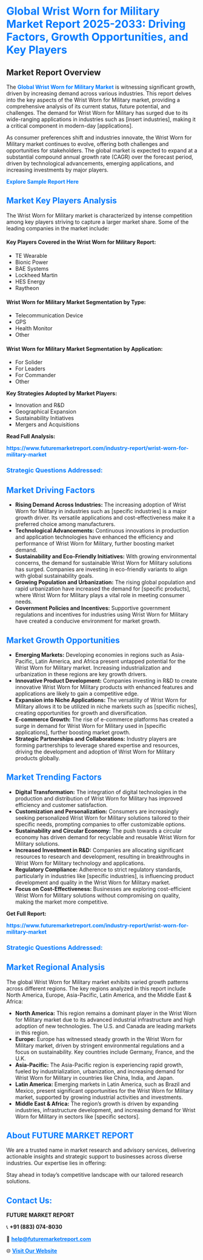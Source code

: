 <h1 style="color: #007BFF;">Global Wrist Worn for Military Market Report 2025-2033: Driving Factors, Growth Opportunities, and Key Players</h1>

<section id="overview">
<h2>Market Report Overview</h2>
<p>The <a href="https://www.futuremarketreport.com/industry-report/wrist-worn-for-military-market" style="color: #007BFF; text-decoration: none;"><strong>Global Wrist Worn for Military Market</strong></a> is witnessing significant growth, driven by increasing demand across various industries. This report delves into the key aspects of the Wrist Worn for Military market, providing a comprehensive analysis of its current status, future potential, and challenges. The demand for Wrist Worn for Military has surged due to its wide-ranging applications in industries such as [insert industries], making it a critical component in modern-day [applications].</p>
<p>As consumer preferences shift and industries innovate, the Wrist Worn for Military market continues to evolve, offering both challenges and opportunities for stakeholders. The global market is expected to expand at a substantial compound annual growth rate (CAGR) over the forecast period, driven by technological advancements, emerging applications, and increasing investments by major players.</p>
</section>

<section id="overview">
<p><a href="https://www.futuremarketreport.com/request-sample/reportId=76476" style="color: #007BFF; text-decoration: none;"><strong>Explore Sample Report Here</strong></a></p>
</section>

<section id="key-players">
<h2 style="color: #007BFF;">Market Key Players Analysis</h2>
<p>The Wrist Worn for Military market is characterized by intense competition among key players striving to capture a larger market share. Some of the leading companies in the market include:</p>
<h4>Key Players Covered in the Wrist Worn for Military Report:</h4>
<ul><li>TE Wearable</li><li>Bionic Power</li><li>BAE Systems</li><li>Lockheed Martin</li><li>HES Energy</li><li>Raytheon</li></ul>
<h4>Wrist Worn for Military Market Segmentation by Type:</h4>
<ul><li>Telecommunication Device</li><li>GPS</li><li>Health Monitor</li><li>Other</li></ul>

<h4>Wrist Worn for Military Market Segmentation by Application:</h4>
<ul><li>For Solider</li><li>For Leaders</li><li>For Commander</li><li>Other</li></ul>
<p><strong>Key Strategies Adopted by Market Players:</strong></p>
<ul>
<li>Innovation and R&D</li>
<li>Geographical Expansion</li>
<li>Sustainability Initiatives</li>
<li>Mergers and Acquisitions</li>
</ul>
</section>

<section>
<p><strong>Read Full Analysis: </strong></p><a href="https://www.futuremarketreport.com/industry-report/wrist-worn-for-military-market" style="color: #007BFF; text-decoration: none;"><strong>https://www.futuremarketreport.com/industry-report/wrist-worn-for-military-market</strong></a>
<h3 style="color: #007BFF;">Strategic Questions Addressed:</h3>
</section>

<section id="driving-factors">
<h2 style="color: #007BFF;">Market Driving Factors</h2>
<ul>
<li><strong>Rising Demand Across Industries:</strong> The increasing adoption of Wrist Worn for Military in industries such as [specific industries] is a major growth driver. Its versatile applications and cost-effectiveness make it a preferred choice among manufacturers.</li>
<li><strong>Technological Advancements:</strong> Continuous innovations in production and application technologies have enhanced the efficiency and performance of Wrist Worn for Military, further boosting market demand.</li>
<li><strong>Sustainability and Eco-Friendly Initiatives:</strong> With growing environmental concerns, the demand for sustainable Wrist Worn for Military solutions has surged. Companies are investing in eco-friendly variants to align with global sustainability goals.</li>
<li><strong>Growing Population and Urbanization:</strong> The rising global population and rapid urbanization have increased the demand for [specific products], where Wrist Worn for Military plays a vital role in meeting consumer needs.</li>
<li><strong>Government Policies and Incentives:</strong> Supportive government regulations and incentives for industries using Wrist Worn for Military have created a conducive environment for market growth.</li>
</ul>
</section>

<section id="growth-opportunities">
<h2 style="color: #007BFF;">Market Growth Opportunities</h2>
<ul>
<li><strong>Emerging Markets:</strong> Developing economies in regions such as Asia-Pacific, Latin America, and Africa present untapped potential for the Wrist Worn for Military market. Increasing industrialization and urbanization in these regions are key growth drivers.</li>
<li><strong>Innovative Product Development:</strong> Companies investing in R&D to create innovative Wrist Worn for Military products with enhanced features and applications are likely to gain a competitive edge.</li>
<li><strong>Expansion into Niche Applications:</strong> The versatility of Wrist Worn for Military allows it to be utilized in niche markets such as [specific niches], creating opportunities for growth and diversification.</li>
<li><strong>E-commerce Growth:</strong> The rise of e-commerce platforms has created a surge in demand for Wrist Worn for Military used in [specific applications], further boosting market growth.</li>
<li><strong>Strategic Partnerships and Collaborations:</strong> Industry players are forming partnerships to leverage shared expertise and resources, driving the development and adoption of Wrist Worn for Military products globally.</li>
</ul>
</section>

<section id="trending-factors">
<h2 style="color: #007BFF;">Market Trending Factors</h2>
<ul>
<li><strong>Digital Transformation:</strong> The integration of digital technologies in the production and distribution of Wrist Worn for Military has improved efficiency and customer satisfaction.</li>
<li><strong>Customization and Personalization:</strong> Consumers are increasingly seeking personalized Wrist Worn for Military solutions tailored to their specific needs, prompting companies to offer customizable options.</li>
<li><strong>Sustainability and Circular Economy:</strong> The push towards a circular economy has driven demand for recyclable and reusable Wrist Worn for Military solutions.</li>
<li><strong>Increased Investment in R&D:</strong> Companies are allocating significant resources to research and development, resulting in breakthroughs in Wrist Worn for Military technology and applications.</li>
<li><strong>Regulatory Compliance:</strong> Adherence to strict regulatory standards, particularly in industries like [specific industries], is influencing product development and quality in the Wrist Worn for Military market.</li>
<li><strong>Focus on Cost-Effectiveness:</strong> Businesses are exploring cost-efficient Wrist Worn for Military solutions without compromising on quality, making the market more competitive.</li>
</ul>
</section>

<section>
<p><strong>Get Full Report: </strong></p><a href="https://www.futuremarketreport.com/industry-report/wrist-worn-for-military-market" style="color: #007BFF; text-decoration: none;"><strong>https://www.futuremarketreport.com/industry-report/wrist-worn-for-military-market</strong></a>
<h3 style="color: #007BFF;">Strategic Questions Addressed:</h3>
</section>


<section id="regional-analysis">
<h2 style="color: #007BFF;">Market Regional Analysis</h2>
<p>The global Wrist Worn for Military market exhibits varied growth patterns across different regions. The key regions analyzed in this report include North America, Europe, Asia-Pacific, Latin America, and the Middle East & Africa:</p>
<ul>
<li><strong>North America:</strong> This region remains a dominant player in the Wrist Worn for Military market due to its advanced industrial infrastructure and high adoption of new technologies. The U.S. and Canada are leading markets in this region.</li>
<li><strong>Europe:</strong> Europe has witnessed steady growth in the Wrist Worn for Military market, driven by stringent environmental regulations and a focus on sustainability. Key countries include Germany, France, and the U.K.</li>
<li><strong>Asia-Pacific:</strong> The Asia-Pacific region is experiencing rapid growth, fueled by industrialization, urbanization, and increasing demand for Wrist Worn for Military in countries like China, India, and Japan.</li>
<li><strong>Latin America:</strong> Emerging markets in Latin America, such as Brazil and Mexico, present significant opportunities for the Wrist Worn for Military market, supported by growing industrial activities and investments.</li>
<li><strong>Middle East & Africa:</strong> The region’s growth is driven by expanding industries, infrastructure development, and increasing demand for Wrist Worn for Military in sectors like [specific sectors].</li>
</ul>
</section>

<footer>
<h2 style="color: #007BFF;">About FUTURE MARKET REPORT</h2>
<p>We are a trusted name in market research and advisory services, delivering actionable insights and strategic support to businesses across diverse industries. Our expertise lies in offering:</p>

<p>Stay ahead in today’s competitive landscape with our tailored research solutions.</p>

<h2 style="color: #007BFF;">Contact Us:</h2>
<p><strong>FUTURE MARKET REPORT</strong></p>
<p>📞 <strong>+91 (883) 074-8030</strong></p>
<p>📧 <strong><a href="mailto:help@futuremarketreport.com" style="color: #007BFF;">help@futuremarketreport.com</a></strong></p>
<p>🌐 <strong><a href="https://www.futuremarketreport.com/" style="color: #007BFF;">Visit Our Website</a></strong></p>
</footer>